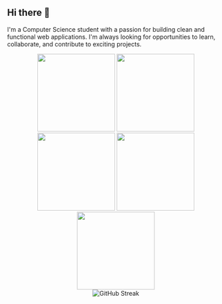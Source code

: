 ## Hi there 👋
I'm a Computer Science student with a passion for building clean and functional web applications. I'm always looking for opportunities to learn, collaborate, and contribute to exciting projects.
<div align="center">
  <img height="180em" src="https://github-profile-summary-cards.vercel.app/api/cards/profile-details?username=singharyan006&theme=tokyonight&hide_border=true" />
  <img height="180em" src="https://github-profile-summary-cards.vercel.app/api/cards/repos-per-language?username=singharyan006&theme=tokyonight&hide_border=true" />
  <img height="180em" src="https://github-profile-summary-cards.vercel.app/api/cards/most-commit-language?username=singharyan006&theme=tokyonight&hide_border=true" />
  <img height="180em" src="https://github-profile-summary-cards.vercel.app/api/cards/stats?username=singharyan006&theme=tokyonight&hide_border=true"/>
  <img height="180em" src="https://github-profile-summary-cards.vercel.app/api/cards/productive-time?username=singharyan006&theme=tokyonight&hide_border=true" />
</div>
<div align="center">
  <img src="https://nirzak-streak-stats.vercel.app/?user=singharyan006&theme=tokyonight&hide_border=true" alt="GitHub Streak" />
</div>

<!--
**shahabhilash/shahabhilash** is a ✨ _special_ ✨ repository because its `README.md` (this file) appears on your GitHub profile.

Here are some ideas to get you started:

- 🔭 I’m currently working on ...
- 🌱 I’m currently learning ...
- 👯 I’m looking to collaborate on ...
- 🤔 I’m looking for help with ...
- 💬 Ask me about ...
- 📫 How to reach me: ...
- 😄 Pronouns: ...
- ⚡ Fun fact: ...
-->
